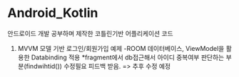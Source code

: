 # Android_Kotlin
안드로이드 개발 공부하며 제작한 코틀린기반 어플리케이션 코드

1. MVVM 모델 기반 로그인/회원가입 예제
  -ROOM 데이터베이스, ViewModel을 활용한 Databinding 적용
   *fragment에서 db접근해서 아이디 중복여부 판단하는 부분(findwihtid()) 수정필요 피드백 받음. => 추후 수정 예정
